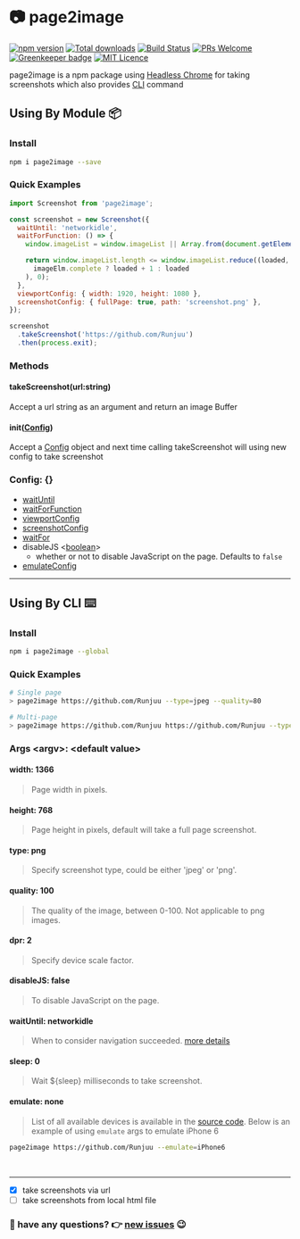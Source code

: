 #  📷 page2image

[![npm version](https://badge.fury.io/js/page2image.svg)](https://www.npmjs.com/package/page2image)
[![Total downloads](https://img.shields.io/npm/dt/page2image.svg)](https://www.npmjs.com/package/page2image)
[![Build Status](https://travis-ci.org/Runjuu/page2image.svg?branch=master)](https://travis-ci.org/Runjuu/page2image)
[![PRs Welcome](https://img.shields.io/badge/PRs-welcome-brightgreen.svg)](https://github.com/Runjuu/page2image/pulls)
[![Greenkeeper badge](https://badges.greenkeeper.io/Runjuu/page2image.svg)](https://greenkeeper.io/)
[![MIT Licence](https://badges.frapsoft.com/os/mit/mit.svg?v=103)](https://opensource.org/licenses/mit-license.php)

page2image is a npm package using [Headless Chrome](https://developers.google.com/web/updates/2017/04/headless-chrome) for taking screenshots which also provides [CLI](https://github.com/Runjuu/page2image#using-by-cli-️) command

## Using By Module 📦

### Install
```bash
npm i page2image --save
```

### Quick Examples
```js
import Screenshot from 'page2image';

const screenshot = new Screenshot({
  waitUntil: 'networkidle',
  waitForFunction: () => {
    window.imageList = window.imageList || Array.from(document.getElementsByTagName('img'));

    return window.imageList.length <= window.imageList.reduce((loaded, imageElm) => (
      imageElm.complete ? loaded + 1 : loaded
    ), 0);
  },
  viewportConfig: { width: 1920, height: 1080 },
  screenshotConfig: { fullPage: true, path: 'screenshot.png' },
});

screenshot
  .takeScreenshot('https://github.com/Runjuu')
  .then(process.exit);

```

### Methods

#### takeScreenshot(url:string)
Accept a url string as an argument and return an image Buffer

#### init([Config](https://github.com/Runjuu/page2image#config))
Accept a [Config](https://github.com/Runjuu/page2image#config) object and next time calling takeScreenshot will using new config to take screenshot

### Config: {}

- [waitUntil](https://github.com/googlechrome/puppeteer/blob/HEAD/docs/api.md#pagegotourl-options)
- [waitForFunction](https://github.com/googlechrome/puppeteer/blob/HEAD/docs/api.md#pagewaitforfunctionpagefunction-options-args)
- [viewportConfig](https://github.com/googlechrome/puppeteer/blob/HEAD/docs/api.md#pageviewport)
- [screenshotConfig](https://github.com/googlechrome/puppeteer/blob/HEAD/docs/api.md#pagescreenshotoptions)
- [waitFor](https://github.com/googlechrome/puppeteer/blob/HEAD/docs/api.md#pagewaitforselectororfunctionortimeout-options)
- disableJS <[boolean](https://developer.mozilla.org/en-US/docs/Web/JavaScript/Data_structures#Boolean_type)>
  - whether or not to disable JavaScript on the page. Defaults to `false`
- [emulateConfig](https://github.com/GoogleChrome/puppeteer/blob/master/docs/api.md#pageemulateoptions)
---
## Using By CLI ⌨️

### Install
```bash
npm i page2image --global
```

### Quick Examples
```bash
# Single page
> page2image https://github.com/Runjuu --type=jpeg --quality=80

# Multi-page
> page2image https://github.com/Runjuu https://github.com/Runjuu --type=jpeg --quality=80
```

### Args \<argv\>: \<default value\>

#### width: 1366
> Page width in pixels.

#### height: 768
> Page height in pixels, default will take a full page screenshot.

#### type: png
> Specify screenshot type, could be either 'jpeg' or 'png'.

#### quality: 100
> The quality of the image, between 0-100. Not applicable to png images.

#### dpr: 2
> Specify device scale factor.

#### disableJS: false
> To disable JavaScript on the page.

#### waitUntil: networkidle
> When to consider navigation succeeded. [more details](https://github.com/googlechrome/puppeteer/blob/HEAD/docs/api.md#pagegotourl-options)

#### sleep: 0
> Wait ${sleep} milliseconds to take screenshot.

#### emulate: none
> List of all available devices is available in the [source code](https://github.com/Runjuu/page2image/blob/master/src/filterEmulateInfos.js). Below is an example of using `emulate` args to emulate iPhone 6
```bash
page2image https://github.com/Runjuu --emulate=iPhone6 
```

<br/><hr/>
- [x] take screenshots via url
- [ ] take screenshots from local html file

### 🤔 have any questions? 👉 [new issues](https://github.com/Runjuu/page2image/issues/new) 😉
